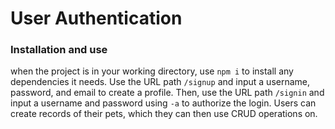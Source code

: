 # User Authentication

### Installation and use

when the project is in your working directory, use `npm i` to install any dependencies it needs. Use the URL path `/signup` and input a username, password, and email to create a profile. Then, use the URL path `/signin` and input a username and password using `-a` to authorize the login. Users can create records of their pets, which they can then use CRUD operations on.
